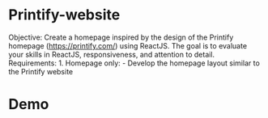 # Printify-website
Objective: Create a homepage inspired by the design of the Printify homepage (https://printify.com/) using ReactJS. The goal is to evaluate your skills in ReactJS, responsiveness, and attention to detail.  Requirements: 1. Homepage only:    - Develop the homepage layout similar to the Printify website 

# Demo
